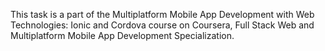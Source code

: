 This task is a part of the Multiplatform Mobile App Development with Web Technologies: Ionic and Cordova course on Coursera, Full Stack Web and Multiplatform Mobile App Development Specialization.
